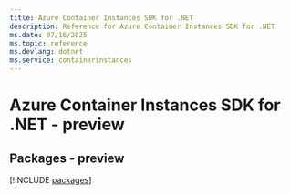 ```yaml
---
title: Azure Container Instances SDK for .NET
description: Reference for Azure Container Instances SDK for .NET
ms.date: 07/16/2025
ms.topic: reference
ms.devlang: dotnet
ms.service: containerinstances
---
```

# Azure Container Instances SDK for .NET - preview
## Packages - preview
[!INCLUDE [packages](container-instances-index.md)]